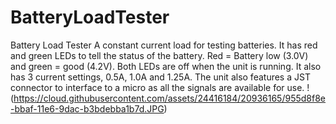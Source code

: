 # BatteryLoadTester
Battery Load Tester
A constant current load for testing batteries. It has red and green LEDs to tell the status of the battery. Red = Battery low (3.0V) and green = good (4.2V). Both LEDs are off when the unit is running. It also has 3 current settings, 0.5A, 1.0A and 1.25A. The unit also features a JST connector to interface to a micro as all the signals are available for use. 
!(https://cloud.githubusercontent.com/assets/24416184/20936165/955d8f8e-bbaf-11e6-9dac-b3bdebba1b7d.JPG)

